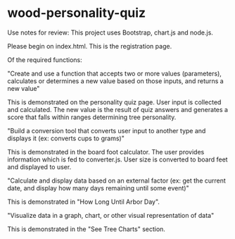 # wood-personality-quiz

Use notes for review:
This project uses Bootstrap, chart.js and node.js. 

Please begin on index.html. This is the registration page. 

Of the required functions: 

"Create and use a function that accepts two or more values (parameters), calculates or determines a new value based on those inputs, and returns a new value"

This is demonstrated on the personality quiz page. User input is collected and calculated. The new value is the result of quiz answers and generates a score that falls within ranges determining tree personality. 


"Build a conversion tool that converts user input to another type and displays it (ex: converts cups to grams)" 

This is demonstrated in the board foot calculator. The user provides information which is fed to converter.js. User size is converted to board feet and displayed to user. 

"Calculate and display data based on an external factor (ex: get the current date, and display how many days remaining until some event)"

This is demonstrated in "How Long Until Arbor Day". 

"Visualize data in a graph, chart, or other visual representation of data"

This is demonstrated in the "See Tree Charts" section. 